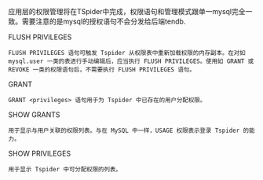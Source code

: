 应用层的权限管理将在TSpider中完成，权限语句和管理模式跟单一mysql完全一致。需要注意的是mysql的授权语句不会分发给后端tendb.


FLUSH PRIVILEGES
```
FLUSH PRIVILEGES 语句可触发 Tspider 从权限表中重新加载权限的内存副本。在对如 mysql.user 一类的表进行手动编辑后，应当执行 FLUSH PRIVILEGES。使用如 GRANT 或 REVOKE 一类的权限语句后，不需要执行 FLUSH PRIVILEGES 语句。
```


GRANT

```
GRANT <privileges> 语句用于为 Tspider 中已存在的用户分配权限。
```



SHOW GRANTS 
```
用于显示与用户关联的权限列表。与在 MySQL 中一样，USAGE 权限表示登录 Tspider 的能力。
```


SHOW PRIVILEGES 
```
用于显示 Tspider 中可分配权限的列表。
```